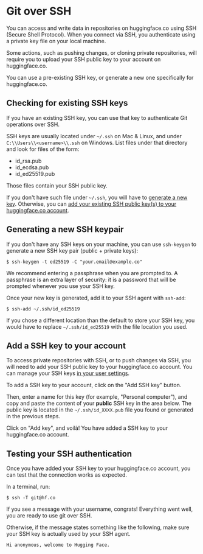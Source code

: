 # Git over SSH

You can access and write data in repositories on huggingface.co using SSH (Secure Shell Protocol). When you connect via SSH, you authenticate using a private key file on your local machine.

Some actions, such as pushing changes, or cloning private repositories, will require you to upload your SSH public key to your account on huggingface.co.

You can use a pre-existing SSH key, or generate a new one specifically for huggingface.co.

## Checking for existing SSH keys

If you have an existing SSH key, you can use that key to authenticate Git operations over SSH.

SSH keys are usually located under `~/.ssh` on Mac & Linux, and under `C:\\Users\\<username>\\.ssh` on Windows. List files under that directory and look for files of the form:

- id_rsa.pub
- id_ecdsa.pub
- id_ed25519.pub

Those files contain your SSH public key.

If you don't have such file under `~/.ssh`, you will have to [generate a new key](#generating-a-new-ssh-keypair). Otherwise, you can [add your existing SSH public key(s) to your huggingface.co account](#add-a-ssh-key-to-your-account).

## Generating a new SSH keypair

If you don't have any SSH keys on your machine, you can use `ssh-keygen` to generate a new SSH key pair (public + private keys):

```
$ ssh-keygen -t ed25519 -C "your.email@example.co"
```

We recommend entering a passphrase when you are prompted to. A passphrase is an extra layer of security: it is a password that will be prompted whenever you use your SSH key.

Once your new key is generated, add it to your SSH agent with `ssh-add`:

```
$ ssh-add ~/.ssh/id_ed25519
```

If you chose a different location than the default to store your SSH key, you would have to replace `~/.ssh/id_ed25519` with the file location you used.

## Add a SSH key to your account

To access private repositories with SSH, or to push changes via SSH, you will need to add your SSH public key to your huggingface.co account. You can manage your SSH keys [in your user settings](https://huggingface.co/settings/keys).

To add a SSH key to your account, click on the "Add SSH key" button.

Then, enter a name for this key (for example, "Personal computer"), and copy and paste the content of your **public** SSH key in the area below. The public key is located in the `~/.ssh/id_XXXX.pub` file you found or generated in the previous steps.

Click on "Add key", and voilà! You have added a SSH key to your huggingface.co account.


## Testing your SSH authentication

Once you have added your SSH key to your huggingface.co account, you can test that the connection works as expected.

In a terminal, run:
```
$ ssh -T git@hf.co
```

If you see a message with your username, congrats! Everything went well, you are ready to use git over SSH.

Otherwise, if the message states something like the following, make sure your SSH key is actually used by your SSH agent.
```
Hi anonymous, welcome to Hugging Face.
```
